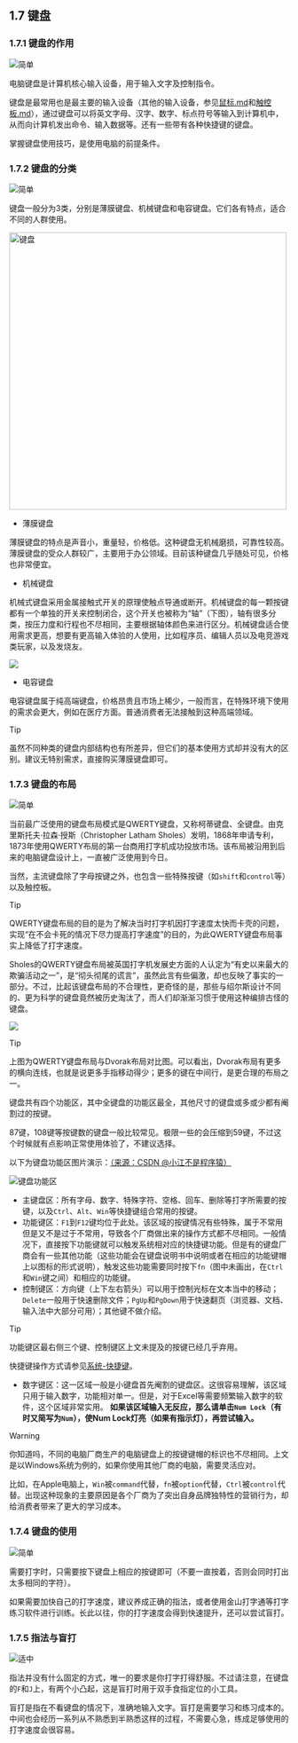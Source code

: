 ## 1.7 键盘

### 1.7.1 键盘的作用
![简单](../../图片/easy.svg)

电脑键盘是计算机核心输入设备，用于输入文字及控制指令。

键盘是最常用也是最主要的输入设备（其他的输入设备，参见[鼠标.md](鼠标.md)和[触控板.md](触控板.md)），通过键盘可以将英文字母、汉字、数字、标点符号等输入到计算机中，从而向计算机发出命令、输入数据等。还有一些带有各种快捷键的键盘。

掌握键盘使用技巧，是使用电脑的前提条件。

### 1.7.2 键盘的分类
![简单](../../图片/easy.svg)

键盘一般分为3类，分别是薄膜键盘、机械键盘和电容键盘。它们各有特点，适合不同的人群使用。

<img src='../../图片/键盘.jpeg' alt='键盘' width=500px>

- 薄膜键盘

薄膜键盘的特点是声音小，重量轻，价格低。这种键盘无机械磨损，可靠性较高。薄膜键盘的受众人群较广，主要用于办公领域。目前该种键盘几乎随处可见，价格也非常便宜。

- 机械键盘

机械式键盘采用金属接触式开关的原理使触点导通或断开。机械键盘的每一颗按键都有一个单独的开关来控制闭合，这个开关也被称为“轴”（下图），轴有很多分类，按压力度和行程也不尽相同，主要根据轴体颜色来进行区分。机械键盘适合使用需求更高，想要有更高输入体验的人使用，比如程序员、编辑人员以及电竞游戏类玩家，以及发烧友。

<img src='../../图片/yj-jp-switches.webp'>

- 电容键盘

电容键盘属于纯高端键盘，价格昂贵且市场上稀少，一般而言，在特殊环境下使用的需求会更大，例如在医疗方面。普通消费者无法接触到这种高端领域。

>[!TIP]
>虽然不同种类的键盘内部结构也有所差异，但它们的基本使用方式却并没有大的区别。建议无特别需求，直接购买薄膜键盘即可。

### 1.7.3 键盘的布局
![简单](../../图片/easy.svg)

当前最广泛使用的键盘布局模式是QWERTY键盘，又称柯蒂键盘、全键盘。由克里斯托夫·拉森·授斯（Christopher Latham Sholes）发明，1868年申请专利，1873年使用QWERTY布局的第一台商用打字机成功投放市场。该布局被沿用到后来的电脑键盘设计上，一直被广泛使用到今日。

当然，主流键盘除了字母按键之外，也包含一些特殊按键（如`shift`和`control`等）以及触控板。

>[!TIP]
>QWERTY键盘布局的目的是为了解决当时打字机因打字速度太快而卡壳的问题，实现“在不会卡死的情况下尽力提高打字速度”的目的，为此QWERTY键盘布局事实上降低了打字速度。
>
>Sholes的QWERTY键盘布局被英国打字机发展史方面的人认定为“有史以来最大的欺骗活动之一”，是“彻头彻尾的谎言”，虽然此言有些偏激，却也反映了事实的一部分。不过，比起该键盘布局的不合理性，更奇怪的是，那些与绍尔斯设计不同的、更为科学的键盘竟然被历史淘汰了，而人们却渐渐习惯于使用这种编排古怪的键盘。

<img src='../../图片/yj-jp-dvorak.png'>

>[!TIP]
>上图为QWERTY键盘布局与Dvorak布局对比图。可以看出，Dvorak布局有更多的横向连线，也就是说更多手指移动得少；更多的键在中间行，是更合理的布局之一。


键盘共有四个功能区，其中全键盘的功能区最全，其他尺寸的键盘或多或少都有阉割过的按键。

87键，108键等按键数的键盘一般比较常见。极限一些的会压缩到59键，不过这个时候就有点影响正常使用体验了，不建议选择。

以下为键盘功能区图片演示：[（来源：CSDN @小江不是程序猿）](https://blog.csdn.net/jc_ccccc/article/details/108436492)

![键盘功能区](../../图片/yj-jp-1.png)

- 主键盘区：所有字母、数字、特殊字符、空格、回车、删除等打字所需要的按键，以及`Ctrl`、`Alt`、`Win`等快捷键组合常用的按键。
- 功能键区：`F1`到`F12`键均位于此处。该区域的按键情况有些特殊，属于不常用但是又不是过于不常用，导致各个厂商做出来的操作方式都不尽相同。一般情况下，直接按下功能键就可以触发系统相对应的快捷键功能。但是有的键盘厂商会有一些其他功能（这些功能会在键盘说明书中说明或者在相应的功能键帽上以图标的形式说明），触发这些功能需要同时按下`fn`（图中未画出，在`Ctrl`和`Win`键之间）和相应的功能键。
- 控制键区：方向键（上下左右箭头）可以用于控制光标在文本当中的移动；`Delete`一般用于快速删除文件；`PgUp`和`PgDown`用于快速翻页（浏览器、文档、输入法中大部分可用）；其他键不做介绍。

>[!TIP]
> 功能键区最右侧三个键、控制键区上文未提及的按键已经几乎弃用。
>
> 快捷键操作方式请参见[系统-快捷键](../系统/常用快捷键.md)。

- 数字键区：这一区域一般是小键盘首先阉割的键盘区。这很容易理解，该区域只用于输入数字，功能相对单一。但是，对于Excel等需要频繁输入数字的软件，这个区域非常实用。
  **如果该区域输入无反应，那么请单击`Num Lock`（有时又简写为`Num`），使Num Lock灯亮（如果有指示灯），再尝试输入。**

>[!WARNING]
> 你知道吗，不同的电脑厂商生产的电脑键盘上的按键键帽的标识也不尽相同。上文是以Windows系统为例的，如果你使用其他厂商的电脑，需要灵活应对。
>
> 比如，在Apple电脑上，`Win`被`command`代替，`fn`被`option`代替，`Ctrl`被`control`代替。出现这种现象的主要原因是各个厂商为了突出自身品牌独特性的营销行为，却给消费者带来了更大的学习成本。

### 1.7.4 键盘的使用
![简单](../../图片/easy.svg)

需要打字时，只需要按下键盘上相应的按键即可（不要一直按着，否则会同时打出太多相同的字符）。

如果需要加快自己的打字速度，建议养成正确的指法，或者使用金山打字通等打字练习软件进行训练。长此以往，你的打字速度会得到快速提升，还可以尝试盲打。

### 1.7.5 指法与盲打
![适中](../../图片/medium.svg)

指法并没有什么固定的方式，唯一的要求是你打字打得舒服。不过请注意，在键盘的`F`和`J`上，有两个小凸起，这是盲打时用于双手食指定位的小工具。

盲打是指在不看键盘的情况下，准确地输入文字。盲打是需要学习和练习成本的。中间也会经历一系列从不熟悉到半熟悉这样的过程，不需要心急，练成足够使用的打字速度会很容易。

